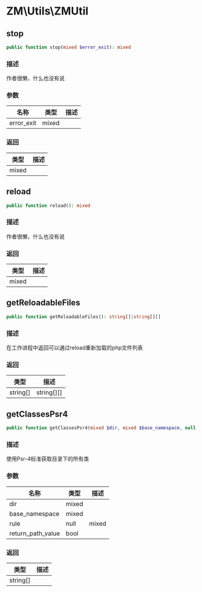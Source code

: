 # ZM\Utils\ZMUtil

## stop

```php
public function stop(mixed $error_exit): mixed
```

### 描述

作者很懒，什么也没有说

### 参数

| 名称 | 类型 | 描述 |
| -------- | ---- | ----------- |
| error_exit | mixed |  |

### 返回

| 类型 | 描述 |
| ---- | ----------- |
| mixed |  |


## reload

```php
public function reload(): mixed
```

### 描述

作者很懒，什么也没有说

### 返回

| 类型 | 描述 |
| ---- | ----------- |
| mixed |  |


## getReloadableFiles

```php
public function getReloadableFiles(): string[]|string[][]
```

### 描述

在工作进程中返回可以通过reload重新加载的php文件列表

### 返回

| 类型 | 描述 |
| ---- | ----------- |
| string[]|string[][] |  |


## getClassesPsr4

```php
public function getClassesPsr4(mixed $dir, mixed $base_namespace, null|mixed $rule, bool $return_path_value): string[]
```

### 描述

使用Psr-4标准获取目录下的所有类

### 参数

| 名称 | 类型 | 描述 |
| -------- | ---- | ----------- |
| dir | mixed |  |
| base_namespace | mixed |  |
| rule | null|mixed |  |
| return_path_value | bool |  |

### 返回

| 类型 | 描述 |
| ---- | ----------- |
| string[] |  |
